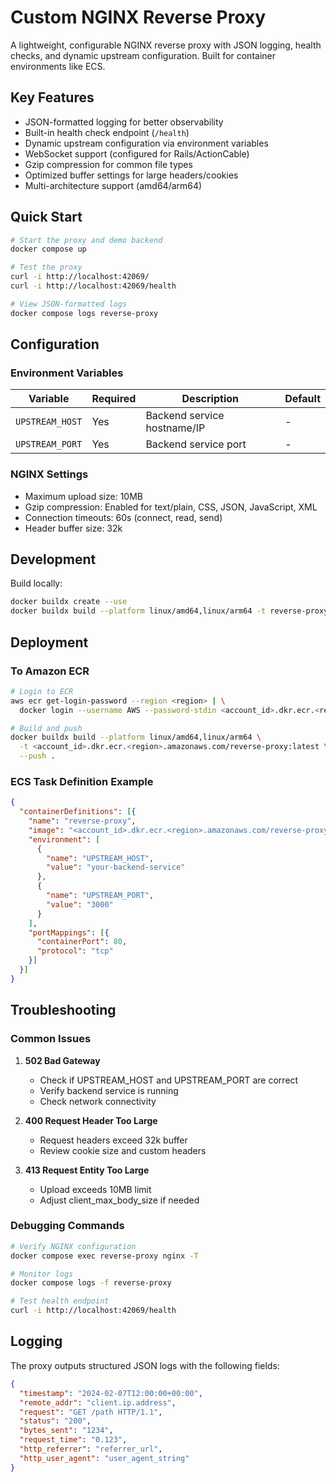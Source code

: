 # Custom NGINX Reverse Proxy

A lightweight, configurable NGINX reverse proxy with JSON logging, health checks, and dynamic upstream configuration. Built for container environments like ECS.

## Key Features

- JSON-formatted logging for better observability
- Built-in health check endpoint (`/health`)
- Dynamic upstream configuration via environment variables
- WebSocket support (configured for Rails/ActionCable)
- Gzip compression for common file types
- Optimized buffer settings for large headers/cookies
- Multi-architecture support (amd64/arm64)

## Quick Start

```bash
# Start the proxy and demo backend
docker compose up

# Test the proxy
curl -i http://localhost:42069/
curl -i http://localhost:42069/health

# View JSON-formatted logs
docker compose logs reverse-proxy
```

## Configuration

### Environment Variables

| Variable | Required | Description | Default |
|----------|----------|-------------|---------|
| `UPSTREAM_HOST` | Yes | Backend service hostname/IP | - |
| `UPSTREAM_PORT` | Yes | Backend service port | - |

### NGINX Settings

- Maximum upload size: 10MB
- Gzip compression: Enabled for text/plain, CSS, JSON, JavaScript, XML
- Connection timeouts: 60s (connect, read, send)
- Header buffer size: 32k

## Development

Build locally:
```bash
docker buildx create --use
docker buildx build --platform linux/amd64,linux/arm64 -t reverse-proxy .
```

## Deployment

### To Amazon ECR

```bash
# Login to ECR
aws ecr get-login-password --region <region> | \
  docker login --username AWS --password-stdin <account_id>.dkr.ecr.<region>.amazonaws.com

# Build and push
docker buildx build --platform linux/amd64,linux/arm64 \
  -t <account_id>.dkr.ecr.<region>.amazonaws.com/reverse-proxy:latest \
  --push .
```

### ECS Task Definition Example

```json
{
  "containerDefinitions": [{
    "name": "reverse-proxy",
    "image": "<account_id>.dkr.ecr.<region>.amazonaws.com/reverse-proxy:latest",
    "environment": [
      {
        "name": "UPSTREAM_HOST",
        "value": "your-backend-service"
      },
      {
        "name": "UPSTREAM_PORT",
        "value": "3000"
      }
    ],
    "portMappings": [{
      "containerPort": 80,
      "protocol": "tcp"
    }]
  }]
}
```

## Troubleshooting

### Common Issues

1. **502 Bad Gateway**
   - Check if UPSTREAM_HOST and UPSTREAM_PORT are correct
   - Verify backend service is running
   - Check network connectivity

2. **400 Request Header Too Large**
   - Request headers exceed 32k buffer
   - Review cookie size and custom headers

3. **413 Request Entity Too Large**
   - Upload exceeds 10MB limit
   - Adjust client_max_body_size if needed

### Debugging Commands

```bash
# Verify NGINX configuration
docker compose exec reverse-proxy nginx -T

# Monitor logs
docker compose logs -f reverse-proxy

# Test health endpoint
curl -i http://localhost:42069/health
```

## Logging

The proxy outputs structured JSON logs with the following fields:
```json
{
  "timestamp": "2024-02-07T12:00:00+00:00",
  "remote_addr": "client.ip.address",
  "request": "GET /path HTTP/1.1",
  "status": "200",
  "bytes_sent": "1234",
  "request_time": "0.123",
  "http_referrer": "referrer_url",
  "http_user_agent": "user_agent_string"
}
```
